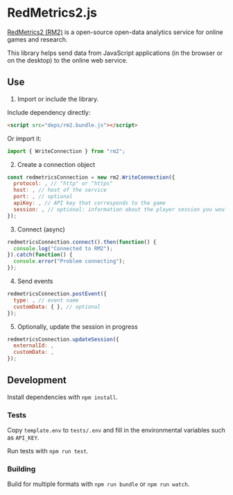 # RedMetrics2.js

[RedMetrics2 (RM2)](https://github.com/play-curious/RedMetrics2) is a open-source open-data analytics service for online games and research.

This library helps send data from JavaScript applications (in the browser or on the desktop) to the online web service.

## Use

1. Import or include the library. 

Include dependency directly: 

```html
<script src="deps/rm2.bundle.js"></script>
```

Or import it:

```js
import { WriteConnection } from "rm2";
```

2. Create a connection object

```js
const redmetricsConnection = new rm2.WriteConnection({ 
  protocol: , // "http" or "https"
  host: , // host of the service
  port: , // optional
  apiKey: , // API key that corresponds to the game
  session: , // optional: information about the player session you would like recorded. Can be updated later 
});
```

3. Connect (async)

```js
redmetricsConnection.connect().then(function() {
  console.log("Connected to RM2");
}).catch(function() {
  console.error("Problem connecting");
});
```

4. Send events

```js
redmetricsConnection.postEvent({
  type: , // event name
  customData: { }, // optional 
});
```

5. Optionally, update the session in progress

```js
redmetricsConnection.updateSession({
  externalId: , 
  customData: ,  
});
```

## Development

Install dependencies with `npm install`.

### Tests

Copy `template.env` to `tests/.env` and fill in the environmental variables such as `API_KEY`.

Run tests with `npm run test`.

### Building

Build for multiple formats with `npm run bundle` or `npm run watch`.

### 
